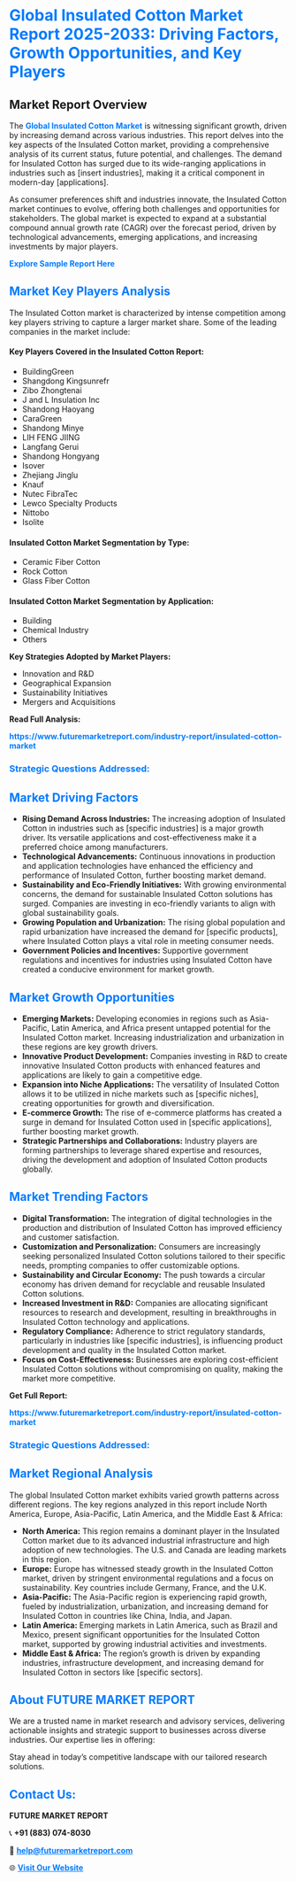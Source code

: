 <h1 style="color: #007BFF;">Global Insulated Cotton Market Report 2025-2033: Driving Factors, Growth Opportunities, and Key Players</h1>

<section id="overview">
<h2>Market Report Overview</h2>
<p>The <a href="https://www.futuremarketreport.com/industry-report/insulated-cotton-market" style="color: #007BFF; text-decoration: none;"><strong>Global Insulated Cotton Market</strong></a> is witnessing significant growth, driven by increasing demand across various industries. This report delves into the key aspects of the Insulated Cotton market, providing a comprehensive analysis of its current status, future potential, and challenges. The demand for Insulated Cotton has surged due to its wide-ranging applications in industries such as [insert industries], making it a critical component in modern-day [applications].</p>
<p>As consumer preferences shift and industries innovate, the Insulated Cotton market continues to evolve, offering both challenges and opportunities for stakeholders. The global market is expected to expand at a substantial compound annual growth rate (CAGR) over the forecast period, driven by technological advancements, emerging applications, and increasing investments by major players.</p>
</section>

<section id="overview">
<p><a href="https://www.futuremarketreport.com/request-sample/reportId=114372" style="color: #007BFF; text-decoration: none;"><strong>Explore Sample Report Here</strong></a></p>
</section>

<section id="key-players">
<h2 style="color: #007BFF;">Market Key Players Analysis</h2>
<p>The Insulated Cotton market is characterized by intense competition among key players striving to capture a larger market share. Some of the leading companies in the market include:</p>
<h4>Key Players Covered in the Insulated Cotton Report:</h4>
<ul><li>BuildingGreen</li><li>Shangdong Kingsunrefr</li><li>Zibo Zhongtenai</li><li>J and L Insulation Inc</li><li>Shandong Haoyang</li><li>CaraGreen</li><li>Shandong Minye</li><li>LIH FENG JIING</li><li>Langfang Gerui</li><li>Shandong Hongyang</li><li>Isover</li><li>Zhejiang Jinglu</li><li>Knauf</li><li>Nutec FibraTec</li><li>Lewco Specialty Products</li><li>Nittobo</li><li>Isolite</li></ul>
<h4>Insulated Cotton Market Segmentation by Type:</h4>
<ul><li>Ceramic Fiber Cotton</li><li>Rock Cotton</li><li>Glass Fiber Cotton</li></ul>

<h4>Insulated Cotton Market Segmentation by Application:</h4>
<ul><li>Building</li><li>Chemical Industry</li><li>Others</li></ul>
<p><strong>Key Strategies Adopted by Market Players:</strong></p>
<ul>
<li>Innovation and R&D</li>
<li>Geographical Expansion</li>
<li>Sustainability Initiatives</li>
<li>Mergers and Acquisitions</li>
</ul>
</section>

<section>
<p><strong>Read Full Analysis: </strong></p><a href="https://www.futuremarketreport.com/industry-report/insulated-cotton-market" style="color: #007BFF; text-decoration: none;"><strong>https://www.futuremarketreport.com/industry-report/insulated-cotton-market</strong></a>
<h3 style="color: #007BFF;">Strategic Questions Addressed:</h3>
</section>

<section id="driving-factors">
<h2 style="color: #007BFF;">Market Driving Factors</h2>
<ul>
<li><strong>Rising Demand Across Industries:</strong> The increasing adoption of Insulated Cotton in industries such as [specific industries] is a major growth driver. Its versatile applications and cost-effectiveness make it a preferred choice among manufacturers.</li>
<li><strong>Technological Advancements:</strong> Continuous innovations in production and application technologies have enhanced the efficiency and performance of Insulated Cotton, further boosting market demand.</li>
<li><strong>Sustainability and Eco-Friendly Initiatives:</strong> With growing environmental concerns, the demand for sustainable Insulated Cotton solutions has surged. Companies are investing in eco-friendly variants to align with global sustainability goals.</li>
<li><strong>Growing Population and Urbanization:</strong> The rising global population and rapid urbanization have increased the demand for [specific products], where Insulated Cotton plays a vital role in meeting consumer needs.</li>
<li><strong>Government Policies and Incentives:</strong> Supportive government regulations and incentives for industries using Insulated Cotton have created a conducive environment for market growth.</li>
</ul>
</section>

<section id="growth-opportunities">
<h2 style="color: #007BFF;">Market Growth Opportunities</h2>
<ul>
<li><strong>Emerging Markets:</strong> Developing economies in regions such as Asia-Pacific, Latin America, and Africa present untapped potential for the Insulated Cotton market. Increasing industrialization and urbanization in these regions are key growth drivers.</li>
<li><strong>Innovative Product Development:</strong> Companies investing in R&D to create innovative Insulated Cotton products with enhanced features and applications are likely to gain a competitive edge.</li>
<li><strong>Expansion into Niche Applications:</strong> The versatility of Insulated Cotton allows it to be utilized in niche markets such as [specific niches], creating opportunities for growth and diversification.</li>
<li><strong>E-commerce Growth:</strong> The rise of e-commerce platforms has created a surge in demand for Insulated Cotton used in [specific applications], further boosting market growth.</li>
<li><strong>Strategic Partnerships and Collaborations:</strong> Industry players are forming partnerships to leverage shared expertise and resources, driving the development and adoption of Insulated Cotton products globally.</li>
</ul>
</section>

<section id="trending-factors">
<h2 style="color: #007BFF;">Market Trending Factors</h2>
<ul>
<li><strong>Digital Transformation:</strong> The integration of digital technologies in the production and distribution of Insulated Cotton has improved efficiency and customer satisfaction.</li>
<li><strong>Customization and Personalization:</strong> Consumers are increasingly seeking personalized Insulated Cotton solutions tailored to their specific needs, prompting companies to offer customizable options.</li>
<li><strong>Sustainability and Circular Economy:</strong> The push towards a circular economy has driven demand for recyclable and reusable Insulated Cotton solutions.</li>
<li><strong>Increased Investment in R&D:</strong> Companies are allocating significant resources to research and development, resulting in breakthroughs in Insulated Cotton technology and applications.</li>
<li><strong>Regulatory Compliance:</strong> Adherence to strict regulatory standards, particularly in industries like [specific industries], is influencing product development and quality in the Insulated Cotton market.</li>
<li><strong>Focus on Cost-Effectiveness:</strong> Businesses are exploring cost-efficient Insulated Cotton solutions without compromising on quality, making the market more competitive.</li>
</ul>
</section>

<section>
<p><strong>Get Full Report: </strong></p><a href="https://www.futuremarketreport.com/industry-report/insulated-cotton-market" style="color: #007BFF; text-decoration: none;"><strong>https://www.futuremarketreport.com/industry-report/insulated-cotton-market</strong></a>
<h3 style="color: #007BFF;">Strategic Questions Addressed:</h3>
</section>


<section id="regional-analysis">
<h2 style="color: #007BFF;">Market Regional Analysis</h2>
<p>The global Insulated Cotton market exhibits varied growth patterns across different regions. The key regions analyzed in this report include North America, Europe, Asia-Pacific, Latin America, and the Middle East & Africa:</p>
<ul>
<li><strong>North America:</strong> This region remains a dominant player in the Insulated Cotton market due to its advanced industrial infrastructure and high adoption of new technologies. The U.S. and Canada are leading markets in this region.</li>
<li><strong>Europe:</strong> Europe has witnessed steady growth in the Insulated Cotton market, driven by stringent environmental regulations and a focus on sustainability. Key countries include Germany, France, and the U.K.</li>
<li><strong>Asia-Pacific:</strong> The Asia-Pacific region is experiencing rapid growth, fueled by industrialization, urbanization, and increasing demand for Insulated Cotton in countries like China, India, and Japan.</li>
<li><strong>Latin America:</strong> Emerging markets in Latin America, such as Brazil and Mexico, present significant opportunities for the Insulated Cotton market, supported by growing industrial activities and investments.</li>
<li><strong>Middle East & Africa:</strong> The region’s growth is driven by expanding industries, infrastructure development, and increasing demand for Insulated Cotton in sectors like [specific sectors].</li>
</ul>
</section>

<footer>
<h2 style="color: #007BFF;">About FUTURE MARKET REPORT</h2>
<p>We are a trusted name in market research and advisory services, delivering actionable insights and strategic support to businesses across diverse industries. Our expertise lies in offering:</p>

<p>Stay ahead in today’s competitive landscape with our tailored research solutions.</p>

<h2 style="color: #007BFF;">Contact Us:</h2>
<p><strong>FUTURE MARKET REPORT</strong></p>
<p>📞 <strong>+91 (883) 074-8030</strong></p>
<p>📧 <strong><a href="mailto:help@futuremarketreport.com" style="color: #007BFF;">help@futuremarketreport.com</a></strong></p>
<p>🌐 <strong><a href="https://www.futuremarketreport.com/" style="color: #007BFF;">Visit Our Website</a></strong></p>
</footer>